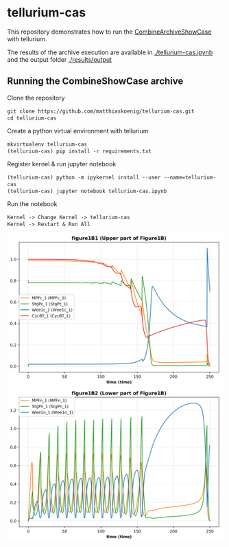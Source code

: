 # tellurium-cas
This repository demonstrates how to run the [CombineArchiveShowCase](https://github.com/SemsProject/CombineArchiveShowCase)
with tellurium.

The results of the archive execution are available in
[./tellurium-cas.ipynb](./tellurium-cas.ipynb)
and the output folder
[./results/output](./results/output)

## Running the CombineShowCase archive
Clone the repository
```
git clone https://github.com/matthiaskoenig/tellurium-cas.git
cd tellurium-cas
```
Create a python virtual environment with tellurium
```
mkvirtualenv tellurium-cas
(tellurium-cas) pip install -r requirements.txt
```
Register kernel & run jupyter notebook 
```
(tellurium-cas) python -m ipykernel install --user --name=tellurium-cas
(tellurium-cas) jupyter notebook tellurium-cas.ipynb
```

Run the notebook
```
Kernel -> Change Kernel -> tellurium-cas
Kernel -> Restart & Run All
```

![Figure 1B1 Top](./figure1B1.png)
![Figure 1B2 Bottom](./figure1B2.png)